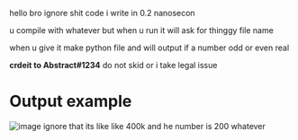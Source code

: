 hello bro ignore shit code i write in 0.2 nanosecon

u compile with whatever but when u run it will ask for thinggy file name

when u give it make python file and will output if a number odd or even real 

<strong>crdeit to Abstract#1234</strong> do not skid or i take legal issue

<h1> Output example </h1>

![image](https://user-images.githubusercontent.com/77388034/225456722-190a631c-8abd-4ba5-8d43-be09b82f0b89.png)
ignore that its like like 400k and he number is 200 whatever
